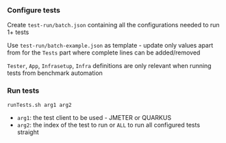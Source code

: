### Configure tests
Create `test-run/batch.json` containing all the configurations needed to run 1+ tests

Use `test-run/batch-example.json` as template - update only values apart from for the `Tests` part where complete lines can be added/removed 

`Tester`, `App`, `Infrasetup`, `Infra` definitions are only relevant when running tests from benchmark automation

### Run tests
```
runTests.sh arg1 arg2
```
- `arg1`: the test client to be used - JMETER or QUARKUS
- `arg2`: the index of the test to run or `ALL` to run all configured tests straight 